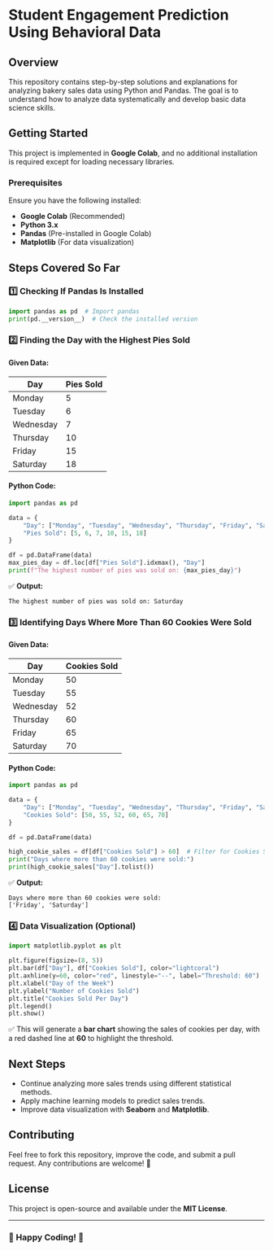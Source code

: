 # Student Engagement Prediction Using Behavioral Data

## Overview
This repository contains step-by-step solutions and explanations for analyzing bakery sales data using Python and Pandas. The goal is to understand how to analyze data systematically and develop basic data science skills.

## Getting Started
This project is implemented in **Google Colab**, and no additional installation is required except for loading necessary libraries.

### Prerequisites
Ensure you have the following installed:
- **Google Colab** (Recommended)
- **Python 3.x**
- **Pandas** (Pre-installed in Google Colab)
- **Matplotlib** (For data visualization)

## Steps Covered So Far

### 1️⃣ Checking If Pandas Is Installed
```python
import pandas as pd  # Import pandas
print(pd.__version__)  # Check the installed version
```

### 2️⃣ Finding the Day with the Highest Pies Sold
#### Given Data:
| Day       | Pies Sold |
|-----------|-----------|
| Monday    | 5         |
| Tuesday   | 6         |
| Wednesday | 7         |
| Thursday  | 10        |
| Friday    | 15        |
| Saturday  | 18        |

#### Python Code:
```python
import pandas as pd

data = {
    "Day": ["Monday", "Tuesday", "Wednesday", "Thursday", "Friday", "Saturday"],
    "Pies Sold": [5, 6, 7, 10, 15, 18]
}

df = pd.DataFrame(data)
max_pies_day = df.loc[df["Pies Sold"].idxmax(), "Day"]
print(f"The highest number of pies was sold on: {max_pies_day}")
```
✅ **Output:**
```
The highest number of pies was sold on: Saturday
```

### 3️⃣ Identifying Days Where More Than 60 Cookies Were Sold
#### Given Data:
| Day       | Cookies Sold |
|-----------|-------------|
| Monday    | 50          |
| Tuesday   | 55          |
| Wednesday | 52          |
| Thursday  | 60          |
| Friday    | 65          |
| Saturday  | 70          |

#### Python Code:
```python
import pandas as pd

data = {
    "Day": ["Monday", "Tuesday", "Wednesday", "Thursday", "Friday", "Saturday"],
    "Cookies Sold": [50, 55, 52, 60, 65, 70]
}

df = pd.DataFrame(data)

high_cookie_sales = df[df["Cookies Sold"] > 60]  # Filter for Cookies Sold > 60
print("Days where more than 60 cookies were sold:")
print(high_cookie_sales["Day"].tolist())
```
✅ **Output:**
```
Days where more than 60 cookies were sold:
['Friday', 'Saturday']
```

### 4️⃣ Data Visualization (Optional)
```python
import matplotlib.pyplot as plt

plt.figure(figsize=(8, 5))
plt.bar(df["Day"], df["Cookies Sold"], color="lightcoral")
plt.axhline(y=60, color="red", linestyle="--", label="Threshold: 60")
plt.xlabel("Day of the Week")
plt.ylabel("Number of Cookies Sold")
plt.title("Cookies Sold Per Day")
plt.legend()
plt.show()
```
✅ This will generate a **bar chart** showing the sales of cookies per day, with a red dashed line at **60** to highlight the threshold.

## Next Steps
- Continue analyzing more sales trends using different statistical methods.
- Apply machine learning models to predict sales trends.
- Improve data visualization with **Seaborn** and **Matplotlib**.

## Contributing
Feel free to fork this repository, improve the code, and submit a pull request. Any contributions are welcome! 🚀

## License
This project is open-source and available under the **MIT License**.

---
### 🚀 Happy Coding! 🎯
